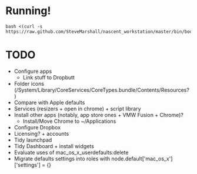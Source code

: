 Running!
========

    bash <(curl -s https://raw.github.com/SteveMarshall/nascent_workstation/master/bin/bootstrap)

TODO
====

- Configure apps
  - Link stuff to Dropbutt
- Folder icons (/System/Library/CoreServices/CoreTypes.bundle/Contents/Resources?)
- Compare with Apple defaults
- Services (resizers + open in chrome) + script library
- Install other apps (notably, app store ones + VMW Fusion + Chrome)?
  - Install/Move Chrome to ~/Applications
- Configure Dropbox
- Licensing? + accounts
- Tidy launchpad
- Tidy Dashboard + install widgets
- Evaluate uses of mac_os_x_userdefaults:delete
- Migrate defaults settings into roles with node.default['mac_os_x']['settings'] = {}
